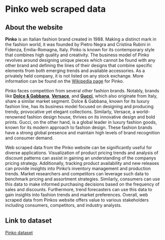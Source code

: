 # Pinko web scraped data 

## About the website

**Pinko** is an Italian fashion brand created in 1988. Making a distinct mark in the fashion world, it was founded by Pietro Negra and Cristina Rubini in Fidenza, Emilia-Romagna, Italy. Pinko is known for its contemporary style that combines high quality and creativity. The business model of Pinko revolves around designing unique pieces which cannot be found with any other brand and defining the lines of their designs that combine specific elements from both emerging trends and available accessories. As a privately held company, it is not listed on any stock exchange. More information can be found on the [Wikipedia page](https://en.wikipedia.org/wiki/Pinko_(company)) for Pinko.

Pinko faces competition from several other fashion brands. Notably, brands like **[Dolce & Gabbana](http://www.dolcegabbana.com/)**, **[Versace](http://www.versace.com/)**, and **[Gucci](http://www.gucci.com/)**, which also originate from Italy, share a similar market segment. Dolce & Gabbana, known for its luxury fashion line, has its business model focused on designing and producing trendy, provocative yet elegant collections. Similarly, Versace, a world-renowned fashion design house, thrives on its innovative design and bold prints. Gucci, on the other hand, is a global leader in luxury fashion goods, known for its modern approach to fashion design. These fashion brands have a strong global presence and maintain high levels of brand recognition and consumer demand.

Web scraped data from the Pinko website can be significantly useful for diverse applications. Visualization of product pricing trends and analysis of discount patterns can assist in gaining an understanding of the companys pricing strategy. Additionally, tracking product availability and new releases can provide insights into Pinko’s inventory management and production trends. Market researchers and competitors can leverage such data to benchmark pricing and assortment strategies. Similarly, consumers can use this data to make informed purchasing decisions based on the frequency of sales and discounts. Furthermore, trend forecasters can use this data to gain insights into fashion trends and market preferences. Overall, web scraped data from Pinkos website offers value to various stakeholders including consumers, competitors, and industry analysts.


## Link to **dataset**

[Pinko dataset](https://www.databoutique.com/buy-data-list-subset/Pinko%20web%20scraped%20data/r/recQmIL9lknSUdVlm)
